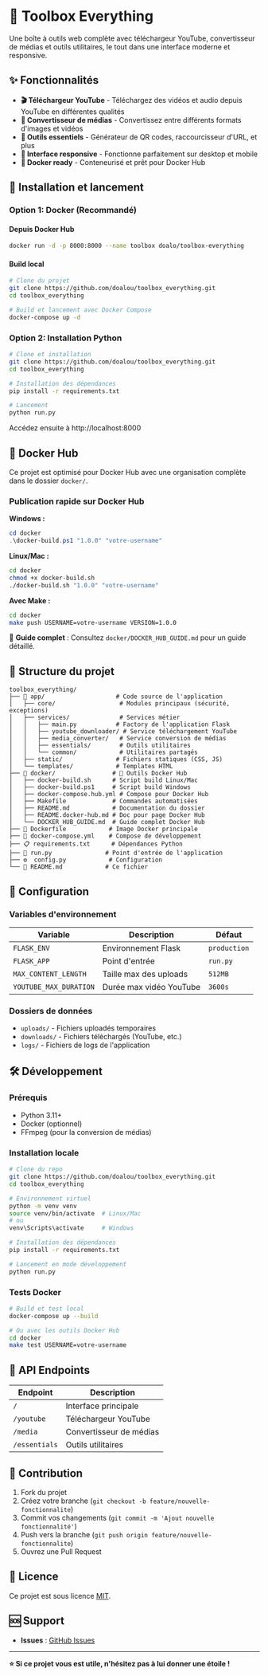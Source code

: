 # 🧰 Toolbox Everything

Une boîte à outils web complète avec téléchargeur YouTube, convertisseur de médias et outils utilitaires, le tout dans une interface moderne et responsive.

## ✨ Fonctionnalités

- **🎬 Téléchargeur YouTube** - Téléchargez des vidéos et audio depuis YouTube en différentes qualités
- **🔄 Convertisseur de médias** - Convertissez entre différents formats d'images et vidéos  
- **🔧 Outils essentiels** - Générateur de QR codes, raccourcisseur d'URL, et plus
- **📱 Interface responsive** - Fonctionne parfaitement sur desktop et mobile
- **🐳 Docker ready** - Conteneurisé et prêt pour Docker Hub

## 🚀 Installation et lancement

### Option 1: Docker (Recommandé)

#### Depuis Docker Hub
```bash
docker run -d -p 8000:8000 --name toolbox doalo/toolbox-everything
```

#### Build local
```bash
# Clone du projet
git clone https://github.com/doalou/toolbox_everything.git
cd toolbox_everything

# Build et lancement avec Docker Compose
docker-compose up -d
```

### Option 2: Installation Python

```bash
# Clone et installation
git clone https://github.com/doalou/toolbox_everything.git
cd toolbox_everything

# Installation des dépendances  
pip install -r requirements.txt

# Lancement
python run.py
```

Accédez ensuite à http://localhost:8000

## 🐳 Docker Hub

Ce projet est optimisé pour Docker Hub avec une organisation complète dans le dossier `docker/`.

### Publication rapide sur Docker Hub

**Windows :**
```powershell
cd docker
.\docker-build.ps1 "1.0.0" "votre-username"
```

**Linux/Mac :**
```bash
cd docker
chmod +x docker-build.sh
./docker-build.sh "1.0.0" "votre-username"
```

**Avec Make :**
```bash
cd docker
make push USERNAME=votre-username VERSION=1.0.0
```

📖 **Guide complet** : Consultez `docker/DOCKER_HUB_GUIDE.md` pour un guide détaillé.

## 📂 Structure du projet

```
toolbox_everything/
├── 📁 app/                    # Code source de l'application
│   ├── core/                  # Modules principaux (sécurité, exceptions)
│   ├── services/              # Services métier
│   │   ├── main.py           # Factory de l'application Flask
│   │   ├── youtube_downloader/ # Service téléchargement YouTube
│   │   ├── media_converter/   # Service conversion de médias
│   │   ├── essentials/        # Outils utilitaires
│   │   └── common/            # Utilitaires partagés
│   ├── static/               # Fichiers statiques (CSS, JS)
│   └── templates/            # Templates HTML
├── 📁 docker/                # 🐳 Outils Docker Hub
│   ├── docker-build.sh      # Script build Linux/Mac
│   ├── docker-build.ps1     # Script build Windows
│   ├── docker-compose.hub.yml # Compose pour Docker Hub
│   ├── Makefile             # Commandes automatisées
│   ├── README.md            # Documentation du dossier
│   ├── README.docker-hub.md # Doc pour page Docker Hub
│   └── DOCKER_HUB_GUIDE.md  # Guide complet Docker Hub
├── 🐳 Dockerfile            # Image Docker principale
├── 🐙 docker-compose.yml    # Compose de développement  
├── 📋 requirements.txt      # Dépendances Python
├── 🏃 run.py               # Point d'entrée de l'application
├── ⚙️  config.py            # Configuration
└── 📖 README.md            # Ce fichier
```

## 🔧 Configuration

### Variables d'environnement

| Variable | Description | Défaut |
|----------|-------------|--------|
| `FLASK_ENV` | Environnement Flask | `production` |
| `FLASK_APP` | Point d'entrée | `run.py` |
| `MAX_CONTENT_LENGTH` | Taille max des uploads | `512MB` |
| `YOUTUBE_MAX_DURATION` | Durée max vidéo YouTube | `3600s` |

### Dossiers de données

- `uploads/` - Fichiers uploadés temporaires
- `downloads/` - Fichiers téléchargés (YouTube, etc.)  
- `logs/` - Fichiers de logs de l'application

## 🛠️ Développement

### Prérequis

- Python 3.11+
- Docker (optionnel)
- FFmpeg (pour la conversion de médias)

### Installation locale

```bash
# Clone du repo
git clone https://github.com/doalou/toolbox_everything.git
cd toolbox_everything

# Environnement virtuel
python -m venv venv
source venv/bin/activate  # Linux/Mac
# ou
venv\Scripts\activate     # Windows

# Installation des dépendances
pip install -r requirements.txt

# Lancement en mode développement
python run.py
```

### Tests Docker

```bash
# Build et test local
docker-compose up --build

# Ou avec les outils Docker Hub
cd docker
make test USERNAME=votre-username
```

## 📱 API Endpoints

| Endpoint | Description |
|----------|-------------|
| `/` | Interface principale |
| `/youtube` | Téléchargeur YouTube |
| `/media` | Convertisseur de médias |
| `/essentials` | Outils utilitaires |

## 🤝 Contribution

1. Fork du projet
2. Créez votre branche (`git checkout -b feature/nouvelle-fonctionnalite`)
3. Commit vos changements (`git commit -m 'Ajout nouvelle fonctionnalité'`)
4. Push vers la branche (`git push origin feature/nouvelle-fonctionnalite`)
5. Ouvrez une Pull Request

## 📄 Licence

Ce projet est sous licence [MIT](LICENSE).

## 🆘 Support

- **Issues** : [GitHub Issues](https://github.com/doalou/toolbox_everything/issues)

---

**⭐ Si ce projet vous est utile, n'hésitez pas à lui donner une étoile !**
